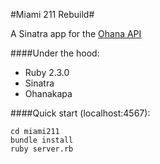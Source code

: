 #Miami 211 Rebuild#

A Sinatra app for the [Ohana API][]

[Ohana API]:https://github.com/codeforamerica/ohana-api

####Under the hood:
* Ruby 2.3.0
* Sinatra
* Ohanakapa

####Quick start (localhost:4567):

    cd miami211
    bundle install
    ruby server.rb